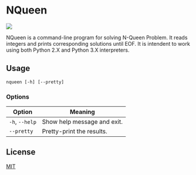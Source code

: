 # NQueen

![](https://user-images.githubusercontent.com/33803413/74772139-bb09bd00-528f-11ea-9e54-0b8a627a6b0c.png)

NQueen is a command-line program for solving N-Queen Problem. It reads integers and prints corresponding solutions until EOF. It is intendent to work using both Python 2.X and Python 3.X interpreters.

## Usage

``` shell
nqueen [-h] [--pretty]
```

### Options

Option | Meaning |
--- | ---
`-h`, `--help` | Show help message and exit.
`--pretty` | Pretty-print the results.

## License

[MIT](https://github.com/wadiim/nqueen/blob/master/LICENSE)
